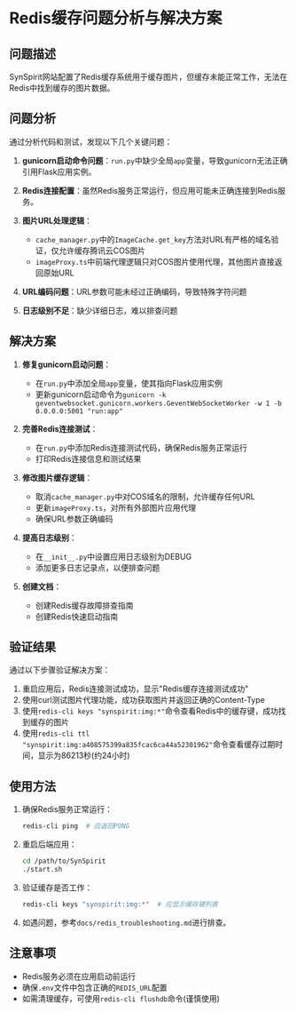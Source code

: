 # Redis缓存问题分析与解决方案

## 问题描述

SynSpirit网站配置了Redis缓存系统用于缓存图片，但缓存未能正常工作，无法在Redis中找到缓存的图片数据。

## 问题分析

通过分析代码和测试，发现以下几个关键问题：

1. **gunicorn启动命令问题**：`run.py`中缺少全局`app`变量，导致gunicorn无法正确引用Flask应用实例。

2. **Redis连接配置**：虽然Redis服务正常运行，但应用可能未正确连接到Redis服务。

3. **图片URL处理逻辑**：
   - `cache_manager.py`中的`ImageCache.get_key`方法对URL有严格的域名验证，仅允许缓存腾讯云COS图片
   - `imageProxy.ts`中前端代理逻辑只对COS图片使用代理，其他图片直接返回原始URL

4. **URL编码问题**：URL参数可能未经过正确编码，导致特殊字符问题

5. **日志级别不足**：缺少详细日志，难以排查问题

## 解决方案

1. **修复gunicorn启动问题**：
   - 在`run.py`中添加全局`app`变量，使其指向Flask应用实例
   - 更新gunicorn启动命令为`gunicorn -k geventwebsocket.gunicorn.workers.GeventWebSocketWorker -w 1 -b 0.0.0.0:5001 "run:app"`

2. **完善Redis连接测试**：
   - 在`run.py`中添加Redis连接测试代码，确保Redis服务正常运行
   - 打印Redis连接信息和测试结果

3. **修改图片缓存逻辑**：
   - 取消`cache_manager.py`中对COS域名的限制，允许缓存任何URL
   - 更新`imageProxy.ts`，对所有外部图片应用代理
   - 确保URL参数正确编码

4. **提高日志级别**：
   - 在`__init__.py`中设置应用日志级别为DEBUG
   - 添加更多日志记录点，以便排查问题

5. **创建文档**：
   - 创建Redis缓存故障排查指南
   - 创建Redis快速启动指南

## 验证结果

通过以下步骤验证解决方案：

1. 重启应用后，Redis连接测试成功，显示"Redis缓存连接测试成功"
2. 使用curl测试图片代理功能，成功获取图片并返回正确的Content-Type
3. 使用`redis-cli keys "synspirit:img:*"`命令查看Redis中的缓存键，成功找到缓存的图片
4. 使用`redis-cli ttl "synspirit:img:a408575399a835fcac6ca44a52301962"`命令查看缓存过期时间，显示为86213秒(约24小时)

## 使用方法

1. 确保Redis服务正常运行：
   ```bash
   redis-cli ping  # 应返回PONG
   ```

2. 重启后端应用：
   ```bash
   cd /path/to/SynSpirit
   ./start.sh
   ```

3. 验证缓存是否工作：
   ```bash
   redis-cli keys "synspirit:img:*"  # 应显示缓存键列表
   ```

4. 如遇问题，参考`docs/redis_troubleshooting.md`进行排查。

## 注意事项

- Redis服务必须在应用启动前运行
- 确保`.env`文件中包含正确的`REDIS_URL`配置
- 如需清理缓存，可使用`redis-cli flushdb`命令(谨慎使用) 